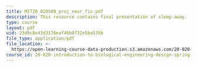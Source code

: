```yaml
---
title: MIT20_020S09_proj_neur_fin.pdf
description: This resource contains final presentation of sleep-away.
type: course
layout: pdf
uid: 23d9c8e43d3176eaf46b0732e5ba535b
file_type: application/pdf
file_location: >-
  https://open-learning-course-data-production.s3.amazonaws.com/20-020-introduction-to-biological-engineering-design-spring-2009/23d9c8e43d3176eaf46b0732e5ba535b_MIT20_020S09_proj_neur_fin.pdf
course_id: 20-020-introduction-to-biological-engineering-design-spring-2009
---
```

